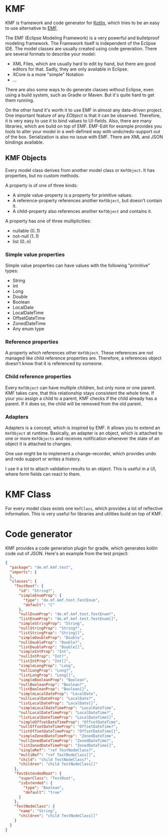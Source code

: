 # KMF

KMF is framework and code generator for [Kotlin](https://kotlinlang.org/), 
which tries to be an easy to use alternative to
[EMF](https://github.com/eclipse/emf).

The EMF (Eclipse Modeling Framework) is a very powerful and bulletproof modeling
framework. The Framework itself is independent of the Eclipse IDE. 
The model classes are usually created using code generation. There are several
formats to describe your model:

- XML Files, which are usually hard to edit by hand, but there are good editors 
for that. Sadly, they are only available in Eclipse.
- XCore is a more "simple" Notation
- ...

There are also some ways to do generate classes without Eclipse, even using a
build system, such as Gradle or Maven. But it's quite hard to get them running.

On the other hand it's worth it to use EMF in almost any data-driven project.
One important feature of any *EObject* is that it can be observed. Therefore,
it is very easy to use it to bind values to UI-fields. Also, there are many
libraries, which are build on top of EMF. EMF-Edit for example provides you
tools to alter your model in a well-defined way with undo/redo-support out of
the box. Serialization is also no issue with EMF. There are XML and JSON
bindings available.

## KMF Objects

Every model class derives from another model class or `KmfObject`. It has
properties, but no custom methods.

A property is of one of three kinds:

- A simple value-property is a property for primitive values.
- A reference-property references another `KmfObject`, but doesn't contain it.
- A child-property also references another `KmfObject` and contains it.

A property has one of three multiplicities:
- nullable (0..1)
- not-null (1..1)
- list (0..n)

### Simple value properties

Simple value properties can have values with the following "primitive" types:
- String
- Int
- Long
- Double
- Boolean
- LocalDate
- LocalDateTime
- OffsetDateTime
- ZonedDateTime
- Any enum type

### Reference properties

A property which references other `KmfObject`. These references are not managed
like child reference properties are. Therefore, a references object doesn't know
that it is referenced by someone.

### Child reference properties

Every `KmfObject` can have multiple children, but only none or one parent. KMF
takes care, that this relationship stays consistent the whole time. If your
you assign a child to a parent, KMF checks if the child already has a parent. If
it does so, the child will be removed from the old parent.

### Adapters

Adapters is a concept, which is inspired by EMF. It allows you to extend an
`KmfObject` at runtime. Basically, an adapter is an object, which is attached to
one or more `KmfObjects` and receives notification whenever the state of an
object it is attached to changes.

One use might be to implement a change-recorder, which provides undo and redo
support or writes a history.

I use it a lot to attach validation results to an object. This is useful in a
UI, where form fields can react to them.

# KMF Class

For every model class exists one `KmfClass`, which provides a lot of reflective
information. This is very useful for libraries and utilities build on top of
KMF.

# Code generator

KMF provides a code generation plugin for gradle, which generates kotlin code
out of JSON. Here's an example from the test project:

```json
{
  "package": "de.mf.kmf.test",
  "imports": {
  },
  "classes": {
    "TestRoot": {
      "id": "String?",
      "simpleEnumProp": {
        "type": "de.mf.kmf.test.TestEnum",
        "default": "C"
      },
      "nullEnumProp": "de.mf.kmf.test.TestEnum?",
      "listEnumProp": "de.mf.kmf.test.TestEnum[]",
      "simpleStringProp": "String",
      "nullStringProp": "String?",
      "listStringProp": "String[]",
      "simpleDoubleProp": "Double",
      "nullDoubleProp": "Double?",
      "listDoubleProp": "Double[]",
      "simpleIntProp": "Int",
      "nullIntProp": "Int?",
      "listIntProp": "Int[]",
      "simpleLongProp": "Long",
      "nullLongProp": "Long?",
      "listLongProp": "Long[]",
      "simpleBooleanProp": "Boolean",
      "nullBooleanProp": "Boolean?",
      "listBooleanProp": "Boolean[]",
      "simpleLocalDateProp": "LocalDate",
      "nullLocalDateProp": "LocalDate?",
      "listLocalDateProp": "LocalDate[]",
      "simpleLocalDateTimeProp": "LocalDateTime",
      "nullLocalDateTimeProp": "LocalDateTime?",
      "listLocalDateTimeProp": "LocalDateTime[]",
      "simpleOffsetDateTimeProp": "OffsetDateTime",
      "nullOffsetDateTimeProp": "OffsetDateTime?",
      "listOffsetDateTimeProp": "OffsetDateTime[]",
      "simpleZonedDateTimeProp": "ZonedDateTime",
      "nullZonedDateTimeProp": "ZonedDateTime?",
      "listZonedDateTimeProp": "ZonedDateTime[]",
      "singleRef": "ref TestNodeClass?",
      "multiRef": "ref TestNodeClass[]",
      "child": "child TestNodeClass?",
      "children": "child TestNodeClass[]"
    },
    "TestExtendedRoot": {
      "superClass": "TestRoot",
      "isExtended": {
        "type": "Boolean",
        "default": "true"
      }
    },
    "TestNodeClass": {
      "name": "String",
      "children": "child TestNodeClass[]"
    }
  }
}
```
